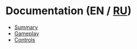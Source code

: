 # Documentation (EN / [RU](README_ru.md))

- [Summary](summary.md)
- [Gameplay](gameplay.md)
- [Controls](controls.md)
